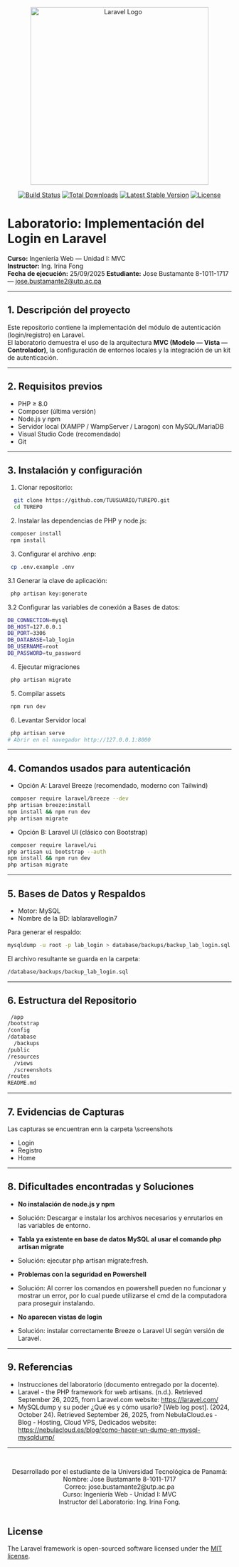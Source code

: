 <p align="center"><a href="https://laravel.com" target="_blank"><img src="https://raw.githubusercontent.com/laravel/art/master/logo-lockup/5%20SVG/2%20CMYK/1%20Full%20Color/laravel-logolockup-cmyk-red.svg" width="400" alt="Laravel Logo"></a></p>

<p align="center">
<a href="https://github.com/laravel/framework/actions"><img src="https://github.com/laravel/framework/workflows/tests/badge.svg" alt="Build Status"></a>
<a href="https://packagist.org/packages/laravel/framework"><img src="https://img.shields.io/packagist/dt/laravel/framework" alt="Total Downloads"></a>
<a href="https://packagist.org/packages/laravel/framework"><img src="https://img.shields.io/packagist/v/laravel/framework" alt="Latest Stable Version"></a>
<a href="https://packagist.org/packages/laravel/framework"><img src="https://img.shields.io/packagist/l/laravel/framework" alt="License"></a>
</p>

# Laboratorio: Implementación del Login en Laravel

**Curso:** Ingeniería Web — Unidad I: MVC  
**Instructor:** Ing. Irina Fong  
**Fecha de ejecución:** 25/09/2025
**Estudiante:** Jose Bustamante 8-1011-1717 — jose.bustamante2@utp.ac.pa 

---

## 1. Descripción del proyecto
Este repositorio contiene la implementación del módulo de autenticación (login/registro) en Laravel.  
El laboratorio demuestra el uso de la arquitectura **MVC (Modelo — Vista — Controlador)**, la configuración de entornos locales y la integración de un kit de autenticación.  

---

## 2. Requisitos previos
- PHP ≥ 8.0  
- Composer (última versión)  
- Node.js y npm  
- Servidor local (XAMPP / WampServer / Laragon) con MySQL/MariaDB  
- Visual Studio Code (recomendado)  
- Git  

---

## 3. Instalación y configuración
1. Clonar repositorio:
 ```bash
   git clone https://github.com/TUUSUARIO/TUREPO.git
   cd TUREPO
```

2. Instalar las dependencias de PHP y node.js:
 ```bash
  composer install
  npm install
```

3. Configurar el archivo .enp:
 ```bash
  cp .env.example .env
```

 3.1 Generar la clave de aplicación:
 ```bash
  php artisan key:generate
```
 3.2 Configurar las variables de conexión a Bases de datos:
 ```bash
DB_CONNECTION=mysql
DB_HOST=127.0.0.1
DB_PORT=3306
DB_DATABASE=lab_login
DB_USERNAME=root
DB_PASSWORD=tu_password
```
4. Ejecutar migraciones
 ```bash
  php artisan migrate
```
5. Compilar assets
 ```bash
  npm run dev
```
6. Levantar Servidor local
 ```bash
  php artisan serve
# Abrir en el navegador http://127.0.0.1:8000
```
---
## 4. Comandos usados para autenticación
- Opción A: Laravel Breeze (recomendado, moderno con Tailwind)
```bash
 composer require laravel/breeze --dev
php artisan breeze:install
npm install && npm run dev
php artisan migrate
```
- Opción B: Laravel UI (clásico con Bootstrap)
```bash
 composer require laravel/ui
php artisan ui bootstrap --auth
npm install && npm run dev
php artisan migrate
```
---
## 5. Bases de Datos y Respaldos
- Motor: MySQL
- Nombre de la BD: lablaravellogin7

Para generar el respaldo:
```bash
mysqldump -u root -p lab_login > database/backups/backup_lab_login.sql
 ```
El archivo resultante se guarda en la carpeta:
```bash
/database/backups/backup_lab_login.sql

```
---
## 6. Estructura del Repositorio
```bash
 /app
/bootstrap
/config
/database
  /backups
/public
/resources
  /views
  /screenshots
/routes
README.md
```
---
## 7. Evidencias de Capturas
Las capturas se encuentran enn la carpeta \screenshots
- Login
- Registro
- Home
---
## 8. Dificultades encontradas y Soluciones
- **No instalación de node.js y npm**
- Solución: Descargar e instalar los archivos necesarios y enrutarlos en las variables de 
entorno.

- **Tabla ya existente en base de datos MySQL al usar el comando php artisan 
migrate**
- Solución: ejecutar php artisan migrate:fresh.

- **Problemas con la seguridad en Powershell**
- Solución: Al correr los comandos en powershell pueden no funcionar y mostrar un error, 
por lo cual puede utilizarse el cmd de la computadora para proseguir instalando.

- **No aparecen vistas de login**
- Solución: instalar correctamente Breeze o Laravel UI según versión de Laravel.
---
## 9. Referencias
- Instrucciones del laboratorio (documento entregado por la docente).
- Laravel - the PHP framework for web artisans. (n.d.). Retrieved September 26, 2025, from Laravel.com website: https://laravel.com/
- MySQLdump y su poder ¿Qué es y cómo usarlo? [Web log post]. (2024, October 24). Retrieved September 26, 2025, from NebulaCloud.es - Blog - Hosting, Cloud VPS, Dedicados website: https://nebulacloud.es/blog/como-hacer-un-dump-en-mysql-mysqldump/

---
<br>
<p align="center">
    Desarrollado por el estudiante de la Universidad Tecnológica de Panamá:
<br>
Nombre: Jose Bustamante 8-1011-1717
<br>
Correo: jose.bustamante2@utp.ac.pa
<br>
Curso: Ingeniería Web - Unidad I: MVC
<br>
Instructor del Laboratorio: Ing. Irina Fong.
<br><br>
</p>


## License

The Laravel framework is open-sourced software licensed under the [MIT license](https://opensource.org/licenses/MIT).
